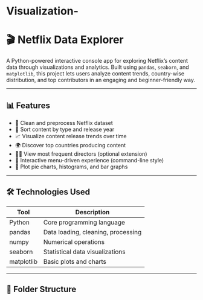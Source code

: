 # Visualization-
# 🎬 Netflix Data Explorer

A Python-powered interactive console app for exploring Netflix’s content data through visualizations and analytics. Built using `pandas`, `seaborn`, and `matplotlib`, this project lets users analyze content trends, country-wise distribution, and top contributors in an engaging and beginner-friendly way.

---

## 📊 Features

- 🔄 Clean and preprocess Netflix dataset
- 📅 Sort content by type and release year
- 📈 Visualize content release trends over time
- 🌍 Discover top countries producing content
- 🧑‍🎬 View most frequent directors (optional extension)
- 🧁 Interactive menu-driven experience (command-line style)
- 🍰 Plot pie charts, histograms, and bar graphs

---

## 🛠️ Technologies Used

| Tool           | Description                        |
|----------------|------------------------------------|
| Python         | Core programming language          |
| pandas         | Data loading, cleaning, processing |
| numpy          | Numerical operations               |
| seaborn        | Statistical data visualizations    |
| matplotlib     | Basic plots and charts             |

---

## 📂 Folder Structure

